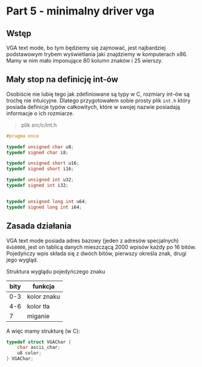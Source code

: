 # Part 5 - minimalny driver vga

## Wstęp

VGA text mode, bo tym będziemy się zajmować, jest najbardziej podstawowym trybem wyświetlania jaki znajdziemy w komputerach x86. Mamy w nim mało imponujące 80 kolumn znaków i 25 wierszy.

## Mały stop na definicję int-ów

Osobiście nie lubię tego jak zdefiniowane są typy w C, rozmiary int-ów są trochę nie intuicyjne. Dlatego przygotowałem sobie prosty plik `int.h` który posiada definicje typów całkowitych, które w swojej nazwie posiadają informacje o ich rozmiarze.

> plik src/c/int.h
```c
#pragma once

typedef unsigned char u8;
typedef signed char i8;

typedef unsigned short u16;
typedef signed short i16;

typedef unsigned int u32;
typedef signed int i32;


typedef unsigned long int u64;
typedef signed long int i64;
```
## Zasada działania

VGA text mode posiada adres bazowy (jeden z adresów specjalnych) `0xb8000`, jest on tablicą danych mieszczącą 2000 wpisów każdy po 16 bitów. Pojedyńczy wpis składa się z dwóch bitów, pierwszy określa znak, drugi jego wygląd. 

Struktura wyglądu pojedyńczego znaku

| bity | funkcja     |
| ---- | ----------- |
| 0-3  | kolor znaku |
| 4-6  | kolor tła   |
| 7    | miganie     |

A więc mamy strukturę (w C):
```c
typedef struct VGAChar {
    char ascii_char;
    u8 color;
} VGAChar;
```



